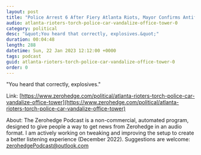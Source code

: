 ```yaml
---
layout: post
title: "Police Arrest 6 After Fiery Atlanta Riots, Mayor Confirms Antifa Used Explosives"
audio: atlanta-rioters-torch-police-car-vandalize-office-tower-0
category: political
desc: "&quot;You heard that correctly, explosives.&quot;"
duration: 00:04:48
length: 288
datetime: Sun, 22 Jan 2023 12:12:00 +0000
tags: podcast
guid: atlanta-rioters-torch-police-car-vandalize-office-tower-0
order: 0
---
```

&quot;You heard that correctly, explosives.&quot;

Link: [https://www.zerohedge.com/political/atlanta-rioters-torch-police-car-vandalize-office-tower](https://www.zerohedge.com/political/atlanta-rioters-torch-police-car-vandalize-office-tower)

About: The Zerohedge Podcast is a non-commercial, automated program, designed to give people a way to get news from Zerohedge in an audio format.  I am actively working on tweaking and improving the setup to create a better listening experience (December 2022).  Suggestions are welcome: [zerohedgePodcast@outlook.com](mailto:zerohedgePodcast@outlook.com)